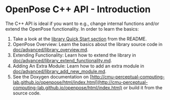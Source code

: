 OpenPose C++ API - Introduction
====================================

The C++ API is ideal if you want to e.g., change internal functions and/or extend the OpenPose functionality. In order to learn the basics:

1. Take a look at the [library Quick Start section](../README.md#quick-start) from the README.
2. OpenPose Overview: Learn the basics about the library source code in [doc/advanced/library_overview.md](./library_overview.md).
3. Extending Functionality: Learn how to extend the library in [doc/advanced/library_extend_functionality.md](./library_extend_functionality.md).
4. Adding An Extra Module: Learn how to add an extra module in [doc/advanced/library_add_new_module.md](./library_add_new_module.md).
5. See the Doxygen documentation on [http://cmu-perceptual-computing-lab.github.io/openpose/html/index.html](http://cmu-perceptual-computing-lab.github.io/openpose/html/index.html) or build it from the source code.
